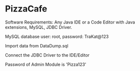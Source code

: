 # PizzaCafe
Software Requirements: Any Java IDE or a Code Editor with Java extensions, MySQL, JDBC Driver.

MySQL database user: root, password: TraKat@123

Import data from DataDump.sql

Connect the JDBC Driver to the IDE/Editor

Password of Admin Module is 'Pizza123'